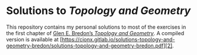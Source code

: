# Solutions to _Topology and Geometry_

This repository contains my personal solutions to most of the exercises in the first chapter of [Glen E. Bredon’s _Topology and Geometry_][1].
A compiled version is available at [https://cionx.gitlab.io/solutions-topology-and-geometry-bredon/solutions-topology-and-geometry-bredon.pdf][2].



[1]: https://link.springer.com/book/10.1007/978-1-4757-6848-0
[2]: https://cionx.gitlab.io/solutions-category-theory-in-context-riehl/solutions-topology-and-geometry-bredon.pdf

